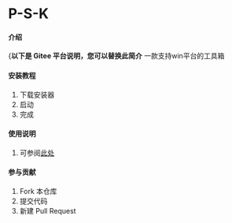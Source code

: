 # P-S-K

#### 介绍
{**以下是 Gitee 平台说明，您可以替换此简介**
一款支持win平台的工具箱

#### 安装教程

1.  下载安装器
2.  启动
3.  完成

#### 使用说明

1. 可参阅[此处](https://gitee.com/fast_walker/p-s-k/wikis)

#### 参与贡献

1.  Fork 本仓库
3.  提交代码
4.  新建 Pull Request
